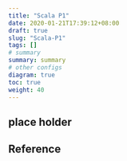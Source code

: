 ```yaml
---
title: "Scala P1"
date: 2020-01-21T17:39:12+08:00
draft: true
slug: "Scala-P1"
tags: []
# summary
summary: summary
# other configs
diagram: true
toc: true
weight: 40
---
```


## place holder

## Reference
